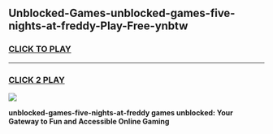 
## Unblocked-Games-unblocked-games-five-nights-at-freddy-Play-Free-ynbtw
<h3>
<a href="https://premium76.site?title=unblocked-games-five-nights-at-freddy&ref=22A">CLICK TO PLAY</a></h3>
<hr>

<h3>
<a href="https://premium76.site?title=unblocked-games-five-nights-at-freddy&ref=22A">CLICK 2 PLAY</a>
  
</h3>

<a href="https://premium76.site?title=unblocked-games-five-nights-at-freddy&ref=22A"><img src="https://clearcache.store/games.png"></a>


**unblocked-games-five-nights-at-freddy games unblocked: Your Gateway to Fun and Accessible Online Gaming**
